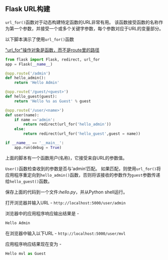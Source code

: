 ## Flask URL构建

`url_for()`函数对于动态构建特定函数的URL非常有用。 该函数接受函数的名称作为第一个参数，并接受一个或多个关键字参数，每个参数对应于URL的变量部分。

以下脚本演示了使用`url_for()`函数

<u>"url_for"操作对象是函数，而不是route里的路径</u>

```python
from flask import Flask, redirect, url_for
app = Flask(__name__)

@app.route('/admin')
def hello_admin():
    return 'Hello Admin'

@app.route('/guest/<guest>')
def hello_guest(guest):
    return 'Hello %s as Guest' % guest

@app.route('/user/<name>')
def user(name):
    if name =='admin':
        return redirect(url_for('hello_admin'))
    else:
        return redirect(url_for('hello_guest',guest = name))

if __name__ == '__main__':
    app.run(debug = True)
```

上面的脚本有一个函数用户(名称)，它接受来自URL的参数值。

`User()`函数检查收到的参数是否与’admin’匹配。 如果匹配，则使用`url_for()`将应用程序重定向到`hello_admin()`函数，否则将该接收的参数作为`guest`参数传递给`hello_guest()`函数。

保存上面的代码到一个文件:*hello.py*，并从Python shell运行。

打开浏览器并输入URL - `http://localhost:5000/user/admin`

浏览器中的应用程序响应输出结果是 -

```python
Hello Admin
```

在浏览器中输入以下URL - `http://localhost:5000/user/mvl`

应用程序响应结果现在变为 -

```python
Hello mvl as Guest
```

